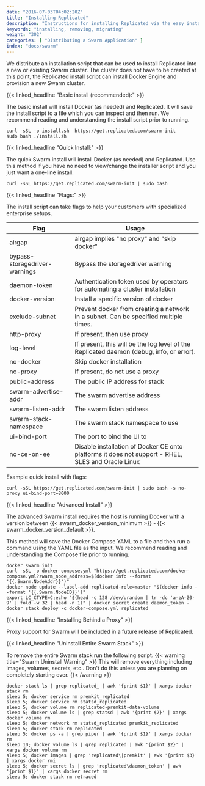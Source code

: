 ```yaml
---
date: "2016-07-03T04:02:20Z"
title: "Installing Replicated"
description: "Instructions for installing Replicated via the easy install script, manually or behind a proxy. Also includes instructions for uninstalling Replicated."
keywords: "installing, removing, migrating"
weight: "302"
categories: [ "Distributing a Swarm Application" ]
index: "docs/swarm"
---
```


We distribute an installation script that can be used to install Replicated into a new or existing Swarm cluster. The cluster does not have to be created at this point, the Replicated install script can install Docker Engine and provision a new Swarm cluster.

{{< linked_headline "Basic install (recommended):" >}}

The basic install will install Docker (as needed) and Replicated. It will save the install script to a file which you can inspect and then run. We recommend reading and understanding the install script prior to running.

```shell
curl -sSL -o install.sh  https://get.replicated.com/swarm-init
sudo bash ./install.sh
```

{{< linked_headline "Quick Install:" >}}

The quick Swarm install will install Docker (as needed) and Replicated. Use this method if you have no need to view/change the installer script and you just want a one-line install.

```shell
curl -sSL https://get.replicated.com/swarm-init | sudo bash
```

{{< linked_headline "Flags:" >}}

The install script can take flags to help your customers with specialized enterprise setups.

| Flag                          | Usage                                                                                              |
| ----------------------------- | -------------------------------------------------------------------------------------------------- |
| airgap                        | airgap implies "no proxy" and "skip docker"                                                        |
| bypass-storagedriver-warnings | Bypass the storagedriver warning                                                                   |
| daemon-token                  | Authentication token used by operators for automating a cluster installation                       |
| docker-version                | Install a specific version of docker                                                               |
| exclude-subnet                | Prevent docker from creating a network in a subnet. Can be specified multiple times.               |
| http-proxy                    | If present, then use proxy                                                                         |
| log-level                     | If present, this will be the log level of the Replicated daemon (debug, info, or error).           |
| no-docker                     | Skip docker installation                                                                           |
| no-proxy                      | If present, do not use a proxy                                                                     |
| public-address                | The public IP address for stack                                                                    |
| swarm-advertise-addr          | The swarm advertise address                                                                        |
| swarm-listen-addr             | The swarm listen address                                                                           |
| swarm-stack-namespace         | The swarm stack namespace to use                                                                   |
| ui-bind-port                  | The port to bind the UI to                                                                         |
| no-ce-on-ee                   | Disable installation of Docker CE onto platforms it does not support - RHEL, SLES and Oracle Linux |

Example quick install with flags:

```shell
curl -sSL https://get.replicated.com/swarm-init | sudo bash -s no-proxy ui-bind-port=8000
```

{{< linked_headline "Advanced Install" >}}

The advanced Swarm install requires the host is running Docker with a version between {{< swarm_docker_version_minimum >}} - {{< swarm_docker_version_default >}}.

This method will save the Docker Compose YAML to a file and then run a command using the YAML file as the input. We recommend reading and understanding the Compose file prior to running.

```shell
docker swarm init
curl -sSL -o docker-compose.yml "https://get.replicated.com/docker-compose.yml?swarm_node_address=$(docker info --format '{{.Swarm.NodeAddr}}')"
docker node update --label-add replicated-role=master "$(docker info --format '{{.Swarm.NodeID}}')"
export LC_CTYPE=C;echo "$(head -c 128 /dev/urandom | tr -dc 'a-zA-Z0-9' | fold -w 32 | head -n 1)" | docker secret create daemon_token -
docker stack deploy -c docker-compose.yml replicated
```

{{< linked_headline "Installing Behind a Proxy" >}}

Proxy support for Swarm will be included in a future release of Replicated.

{{< linked_headline "Uninstall Entire Swarm Stack" >}}

To remove the entire Swarm stack run the following script.
{{< warning title="Swarm Uninstall Warning" >}}
This will remove everything including images, volumes, secrets, etc.. Don't do this unless you are planning on completely starting over.
{{< /warning >}}

```
docker stack ls | grep replicated_ | awk '{print $1}' | xargs docker stack rm
sleep 5; docker service rm premkit_replicated
sleep 5; docker service rm statsd_replicated
sleep 5; docker volume rm replicated-premkit-data-volume
sleep 5; docker volume ls | grep statsd | awk '{print $2}' | xargs docker volume rm
sleep 5; docker network rm statsd_replicated premkit_replicated
sleep 5; docker stack rm replicated
sleep 5; docker ps -a | grep piper | awk '{print $1}' | xargs docker rm
sleep 10; docker volume ls | grep replicated | awk '{print $2}' | xargs docker volume rm
sleep 5; docker images | grep 'replicated\|premkit' | awk '{print $3}' | xargs docker rmi
sleep 5; docker secret ls | grep 'replicated\daemon_token' | awk '{print $1}' | xargs docker secret rm
sleep 5; docker stack rm retraced
```